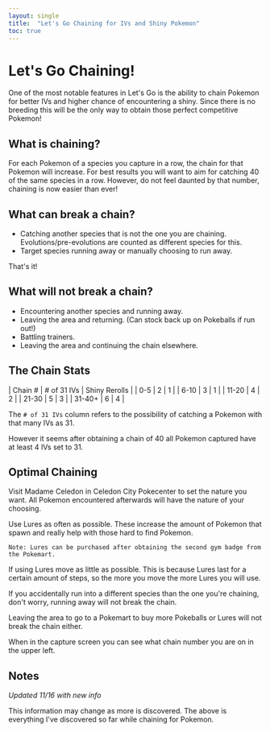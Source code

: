 ```yaml
---
layout: single
title:  "Let's Go Chaining for IVs and Shiny Pokemon"
toc: true
---
```


# Let's Go Chaining!

One of the most notable features in Let's Go is the ability to chain Pokemon for better IVs and higher chance of encountering a shiny. Since there is no breeding this will be the only way to obtain those perfect competitive Pokemon!

## What is chaining?

For each Pokemon of a species you capture in a row, the chain for that Pokemon will increase. For best results you will want to aim for catching 40 of the same species in a row. However, do not feel daunted by that number, chaining is now easier than ever!

## What can break a chain?

- Catching another species that is not the one you are chaining. Evolutions/pre-evolutions are counted as different species for this.
- Target species running away or manually choosing to run away.

That's it! 

## What will not break a chain?

- Encountering another species and running away.
- Leaving the area and returning. (Can stock back up on Pokeballs if run out!)
- Battling trainers.
- Leaving the area and continuing the chain elsewhere.

## The Chain Stats

| Chain # | # of 31 IVs | Shiny Rerolls |
| 0-5 | 2 | 1 |
| 6-10 | 3 | 1 |
| 11-20 | 4 | 2 |
| 21-30 | 5 | 3 |
| 31-40+ | 6 | 4 |

The `# of 31 IVs` column refers to the possibility of catching a Pokemon with that many IVs as 31. 

However it seems after obtaining a chain of 40 all Pokemon captured have at least 4 IVs set to 31.

## Optimal Chaining

Visit Madame Celedon in Celedon City Pokecenter to set the nature you want. All Pokemon encountered afterwards will have the nature of your choosing.

Use Lures as often as possible. These increase the amount of Pokemon that spawn and really help with those hard to find Pokemon.

```Note: Lures can be purchased after obtaining the second gym badge from the Pokemart.```

If using Lures move as little as possible. This is because Lures last for a certain amount of steps, so the more you move the more Lures you will use.

If you accidentally run into a different species than the one you're chaining, don't worry, running away will not break the chain.

Leaving the area to go to a Pokemart to buy more Pokeballs or Lures will not break the chain either.

When in the capture screen you can see what chain number you are on in the upper left.

## Notes

*Updated 11/16 with new info*

This information may change as more is discovered. The above is everything I've discovered so far while chaining for Pokemon.
